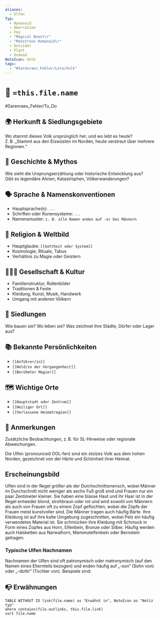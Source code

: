 ```yaml
---
aliases:
  - Ulfen
Typ:
  - Humanoid
  - Aberration
  - Fey
  - "Magical Beast\r"
  - "Monstrous Humanoid\r"
  - Outsider
  - Plant
  - Undead
NoteIcon: Volk
tags:
  - "#Sarenraes_Fehler/Lore/Volk"
---
```

# 🧬 `=this.file.name`
#Sarenraes_Fehler/To_Do 
## 🌍 Herkunft & Siedlungsgebiete
Wo stammt dieses Volk ursprünglich her, und wo lebt es heute?  
Z. B. „Stammt aus den Eiswüsten im Norden, heute verstreut über mehrere Regionen.“

## 📖 Geschichte & Mythos
Wie sieht die Ursprungserzählung oder historische Entwicklung aus?  
Gibt es legendäre Ahnen, Katastrophen, Völkerwanderungen?

## 🗣️ Sprache & Namenskonventionen
- Hauptsprache(n): `...`
- Schriften oder Runensysteme: `...`
- Namensmuster: `z. B. alle Namen enden auf -or bei Männern`

## 🙏 Religion & Weltbild
- Hauptglaube: `[[Gottheit oder System]]`
- Kosmologie, Rituale, Tabus
- Verhältnis zu Magie oder Geistern

## 🧑‍🤝‍🧑 Gesellschaft & Kultur
- Familienstruktur, Rollenbilder
- Traditionen & Feste
- Kleidung, Kunst, Musik, Handwerk
- Umgang mit anderen Völkern

## 🧱  Siedlungen
Wie bauen sie? Wo leben sie? Was zeichnet ihre Städte, Dörfer oder Lager aus?

## 📚 Bekannte Persönlichkeiten
- `[[Anführer/in]]`
- `[[Held/in der Vergangenheit]]`
- `[[Berühmter Magier]]`

## 🗺️ Wichtige Orte
- `[[Hauptstadt oder Zentrum]]`
- `[[Heiliger Ort]]`
- `[[Verlassene Heimatregion]]`

## 📝 Anmerkungen
Zusätzliche Beobachtungen, z. B. für SL-Hinweise oder regionale Abweichungen.

Die Ulfen (pronounced OOL-fen)  sind ein stolzes Volk aus dem hohen Norden, gezeichnet von der Härte und Schönheit ihrer Heimat.

## Erscheinungsbild
Ulfen sind in der Regel größer als der Durchschnittsmensch, wobei Männer im Durchschnitt nicht weniger als sechs Fuß groß sind und Frauen nur ein paar Zentimeter kleiner. Sie haben eine blasse Haut und ihr Haar ist in der Regel entweder blond, strohbraun oder rot und wird sowohl von Männern als auch von Frauen oft zu einem Zopf geflochten, wobei die Zöpfe der Frauen meist kunstvoller sind. 
Die Männer tragen auch häufig Bärte. Ihre Kleidung ist auf ihre kalte Umgebung zugeschnitten, wobei Pelz ein häufig verwendetes Material ist. Sie schmücken ihre Kleidung mit Schmuck in Form eines Zopfes aus Horn, Elfenbein, Bronze oder Silber. 
Häufig werden auch Halsketten aus Narwalhorn, Mammutelfenbein oder Bernstein getragen.

### Typische Ulfen Nachnamen
Nachnamen der Ulfen sind oft patronymisch oder matronymisch (auf den Namen eines Elternteils bezogen) und enden häufig auf „-son“ (Sohn von) oder „-dottir“ (Tochter von). Beispiele sind:

## 📭 Erwähnungen 
```dataview
TABLE WITHOUT ID link(file.name) as "Erwähnt in", NoteIcon as "Notiz typ"
where contains(file.outlinks, this.file.link)
sort file.name
```